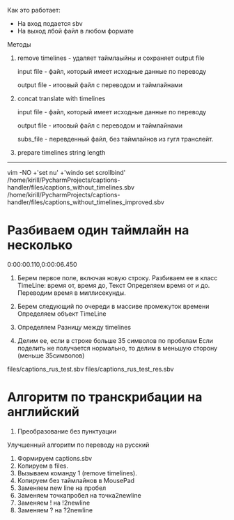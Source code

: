 Как это работает:
- На вход подается sbv
- На выход лбой файл в любом формате

Методы
1) remove timelines - удаляет таймлаыйны и сохраняет  output file

    input file - файл, который имеет исходные данные по переводу
    
    output file - итоовый файл с переводом и таймлайнами

2) concat translate with timelines 
    
    input file - файл, который имеет исходные данные по переводу
    
    output file - итоовый файл с переводом и таймлайнами
   
    subs_file - перевденный файл, без таймлайнов из гугл транслейт.
3) prepare timelines string length

---

vim -NO +'set nu' +'windo set scrollbind' /home/kirill/PycharmProjects/captions-handler/files/captions_without_timelines.sbv /home/kirill/PycharmProjects/captions-handler/files/captions_without_timelines_improved.sbv


# Разбиваем один таймлайн на несколько

0:00:00.110,0:00:06.450
1) Берем первое поле, включая новую строку.
Разбиваем ее в класс TimeLine:
время от, 
время до,
Текст
Определяем время от и до. Переводим время в миллисекунды.
2) Берем следующий по очереди в массиве промежуток времени
Определяем объект TimeLine

3) Определяем Разницу между timelines
4) Делим ее, если в строке больше 35 символов по пробелам
Если поделить не получается нормально, то делим в меньшую сторону (меньше 35символов)




files/captions_rus_test.sbv
files/captions_rus_test_res.sbv


# Алгоритм по транскрибации на английский
1) Преобразование без пунктуации




Улучшенный алгоритм по переводу на русский

1) Формируем captions.sbv
2) Копируем в files.
3) Вызываем команду 1 (remove timelines).
4) Копируем без таймлайнов в MousePad
5) Заменяем new line на пробел
6) Заменяем точкапробел на точка2newline
7) Заменяем ! на !2newline
8) Заменяем ? на ?2newline




